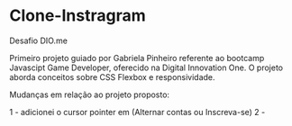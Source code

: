 # Clone-Instragram
Desafio DIO.me

Primeiro projeto guiado por Gabriela Pinheiro referente ao bootcamp Javascipt Game Developer, oferecido na Digital Innovation One. 
O projeto aborda conceitos sobre CSS Flexbox e responsividade.

Mudanças em relação ao projeto proposto:

1 - adicionei o cursor pointer em (Alternar contas ou Inscreva-se)
2 - 
